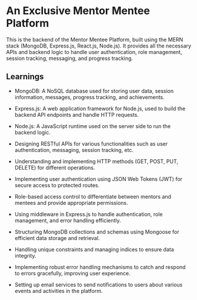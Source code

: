 # An Exclusive Mentor Mentee Platform

This is the backend of the Mentor Mentee Platform, built using the MERN stack (MongoDB, Express.js, React.js, Node.js). It provides all the necessary APIs and backend logic to handle user authentication, role management, session tracking, messaging, and progress tracking.

## Learnings

- MongoDB: A NoSQL database used for storing user data, session information, messages, progress tracking, and achievements.

- Express.js: A web application framework for Node.js, used to build the backend API endpoints and handle HTTP requests.

- Node.js: A JavaScript runtime used on the server side to run the backend logic.

- Designing RESTful APIs for various functionalities such as user authentication, messaging, session tracking, etc.

- Understanding and implementing HTTP methods (GET, POST, PUT, DELETE) for different operations.

- Implementing user authentication using JSON Web Tokens (JWT) for secure access to protected routes.

- Role-based access control to differentiate between mentors and mentees and provide appropriate permissions.

- Using middleware in Express.js to handle authentication, role management, and error handling efficiently.

- Structuring MongoDB collections and schemas using Mongoose for efficient data storage and retrieval.

- Handling unique constraints and managing indices to ensure data integrity.

- Implementing robust error handling mechanisms to catch and respond to errors gracefully, improving user experience.

- Setting up email services to send notifications to users about various events and activities in the platform.
